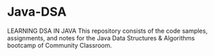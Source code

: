 # Java-DSA
LEARNING DSA IN JAVA
This repository consists of the code samples, assignments, and notes for the Java Data Structures &amp; Algorithms bootcamp of Community Classroom.
